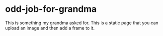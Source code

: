 # odd-job-for-grandma
This is something my grandma asked for. This is a static page that you can upload an image and then add a frame to it.
